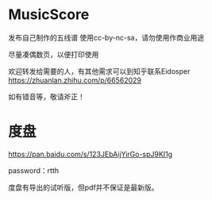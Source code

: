# MusicScore
发布自己制作的五线谱 使用cc-by-nc-sa，请勿使用作商业用途

尽量凑偶数页，以便打印使用

欢迎转发给需要的人，有其他需求可以到知乎联系Eidosper
https://zhuanlan.zhihu.com/p/66562029

如有错音等，敬请斧正！

# 度盘
https://pan.baidu.com/s/123JEbAijYirGo-spJ9KI1g

password：rtth 

度盘有导出的试听版，但pdf并不保证是最新版。
